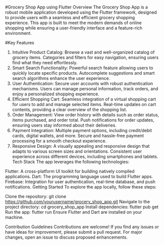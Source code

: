 #Grocery Shop App using Flutter
Overview
The Grocery Shop App is a robust mobile application developed using the Flutter framework, designed to provide users with a seamless and efficient grocery shopping experience. This app is built to meet the modern demands of online shopping while ensuring a user-friendly interface and a feature-rich environment.

#Key Features
1. Intuitive Product Catalog:
Browse a vast and well-organized catalog of grocery items.
Categories and filters for easy navigation, ensuring users find what they need effortlessly.
2. Smart Search Functionality:
Powerful search feature allowing users to quickly locate specific products.
Autocomplete suggestions and smart search algorithms enhance the user experience.
3. User Authentication:
Secure user accounts with robust authentication mechanisms.
Users can manage personal information, track orders, and enjoy a personalized shopping experience.
4. Efficient Shopping Cart:
Seamless integration of a virtual shopping cart for users to add and manage selected items.
Real-time updates on cart contents, providing a clear overview of the shopping list.
5. Order Management:
View order history with details such as order status, items purchased, and order total.
Push notifications for order updates, ensuring users stay informed about their deliveries.
6. Payment Integration:
Multiple payment options, including credit/debit cards, digital wallets, and more.
Secure and hassle-free payment processing for a smooth checkout experience.
7. Responsive Design:
A visually appealing and responsive design that adapts to various screen sizes and orientations.
Consistent user experience across different devices, including smartphones and tablets.
Tech Stack
The app leverages the following technologies:

Flutter: A cross-platform UI toolkit for building natively compiled applications.
Dart: The programming language used to build Flutter apps.
Firebase: Integration for user authentication, real-time database, and push notifications.
Getting Started
To explore the app locally, follow these steps:

Clone the repository: git clone https://github.com/yourusername/grocery_shop_app.git
Navigate to the project directory: cd grocery_shop_app
Install dependencies: flutter pub get
Run the app: flutter run
Ensure Flutter and Dart are installed on your machine.

Contribution Guidelines
Contributions are welcome! If you find any issues or have ideas for improvement, please submit a pull request. For major changes, open an issue to discuss proposed enhancements.

